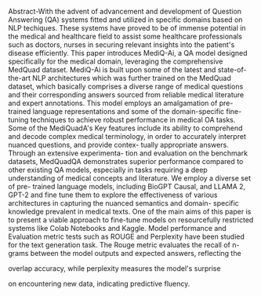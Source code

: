 Abstract-With the advent of advancement and development of Question Answering (QA) systems fitted and utilized in specific domains based on NLP techiques. These systems have proved to be of immense potential in the medical and healthcare field to assist some healthcare professionals such as doctors, nurses in securing relevant insights into the patient's disease efficiently. This paper introduces MediQ-Ai, a QA model designed specifically for the medical domain, leveraging the comprehensive MedQuad dataset. MediQ-Ai is built upon some of the latest and state-of-the-art NLP architectures which was further trained on the MedQuad dataset, which basically comprises a diverse range of medical questions and their corresponding answers sourced from reliable medical literature and expert annotations. This model employs an amalgamation of pre-trained language representations and some of the domain-specific fine-tuning techniques to achieve robust performance in medical OA tasks. Some of the MediQuadA's Key features include its ability to comprehend and decode complex medical terminology, in order to accurately interpret nuanced questions, and provide contex- tually appropriate answers. Through an extensive experimenta- tion and evaluation on the benchmark datasets, MedQuadQA demonstrates superior performance compared to other existing QA models, especially in tasks requiring a deep understanding of medical concepts and literature. We employ a diverse set of pre- trained language models, including BioGPT Causal, and LLAMA 2, GPT-2 and fine tune them to explore the effectiveness of various architectures in capturing the nuanced semantics and domain- specific knowledge prevalent in medical texts. One of the main aims of this paper is to present a viable approach to fine-tune models on resourcefully restricted systems like Colab Notebooks and Kaggle. Model performance and Evaluation metric tests such as ROUGE and Perplexity have been studied for the text generation task. The Rouge metric evaluates the recall of n-grams between the model outputs and expected answers, reflecting the

overlap accuracy, while perplexity measures the model's surprise

on encountering new data, indicating predictive fluency.

